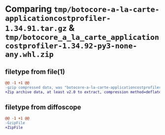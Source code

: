 # Comparing `tmp/botocore-a-la-carte-applicationcostprofiler-1.34.91.tar.gz` & `tmp/botocore_a_la_carte_applicationcostprofiler-1.34.92-py3-none-any.whl.zip`

## filetype from file(1)

```diff
@@ -1 +1 @@
-gzip compressed data, was "botocore-a-la-carte-applicationcostprofiler-1.34.91.tar", last modified: Thu Apr 25 01:03:29 2024, max compression
+Zip archive data, at least v2.0 to extract, compression method=deflate
```

## filetype from diffoscope

```diff
@@ -1 +1 @@
-GzipFile
+ZipFile
```

